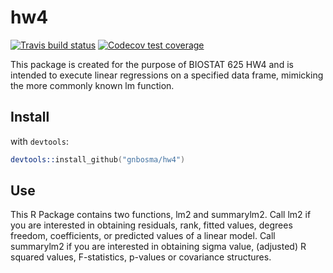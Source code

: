 hw4
========
<!-- badges: start -->
[![Travis build status](https://travis-ci.com/gnbosma/hw4.svg?branch=master)](https://travis-ci.com/gnbosma/hw4)
[![Codecov test coverage](https://codecov.io/gh/gnbosma/hw4/branch/master/graph/badge.svg)](https://codecov.io/gh/gnbosma/hw4?branch=master)
<!-- badges: end -->

This package is created for the purpose of BIOSTAT 625 HW4 and is intended to execute linear regressions on a specified data frame, mimicking the more commonly known lm function.

## Install 
with `devtools`:

```S
devtools::install_github("gnbosma/hw4")
```

## Use 
This R Package contains two functions, lm2 and summarylm2. Call lm2 if you are interested in obtaining residuals, rank, fitted values, degrees freedom, coefficients, or predicted values of a linear model. Call summarylm2 if you are interested in obtaining sigma value, (adjusted) R squared values, F-statistics, p-values or covariance structures.
